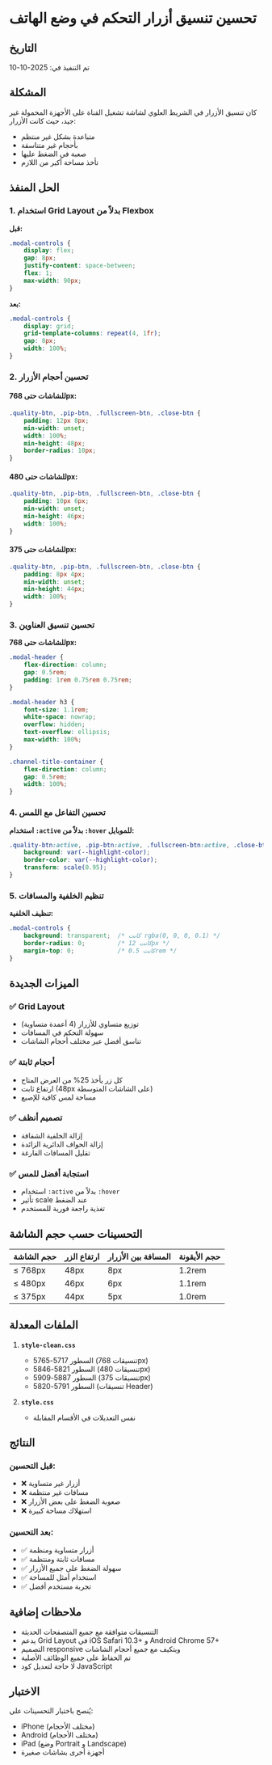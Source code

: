 # تحسين تنسيق أزرار التحكم في وضع الهاتف

## التاريخ
تم التنفيذ في: 2025-10-10

## المشكلة
كان تنسيق الأزرار في الشريط العلوي لشاشة تشغيل القناة على الأجهزة المحمولة غير جيد، حيث كانت الأزرار:
- متباعدة بشكل غير منتظم
- بأحجام غير متناسقة
- صعبة في الضغط عليها
- تأخذ مساحة أكبر من اللازم

## الحل المنفذ

### 1. استخدام Grid Layout بدلاً من Flexbox
**قبل:**
```css
.modal-controls {
    display: flex;
    gap: 8px;
    justify-content: space-between;
    flex: 1;
    max-width: 90px;
}
```

**بعد:**
```css
.modal-controls {
    display: grid;
    grid-template-columns: repeat(4, 1fr);
    gap: 8px;
    width: 100%;
}
```

### 2. تحسين أحجام الأزرار

#### للشاشات حتى 768px:
```css
.quality-btn, .pip-btn, .fullscreen-btn, .close-btn {
    padding: 12px 8px;
    min-width: unset;
    width: 100%;
    min-height: 48px;
    border-radius: 10px;
}
```

#### للشاشات حتى 480px:
```css
.quality-btn, .pip-btn, .fullscreen-btn, .close-btn {
    padding: 10px 6px;
    min-width: unset;
    min-height: 46px;
    width: 100%;
}
```

#### للشاشات حتى 375px:
```css
.quality-btn, .pip-btn, .fullscreen-btn, .close-btn {
    padding: 8px 4px;
    min-width: unset;
    min-height: 44px;
    width: 100%;
}
```

### 3. تحسين تنسيق العناوين

**للشاشات حتى 768px:**
```css
.modal-header {
    flex-direction: column;
    gap: 0.5rem;
    padding: 1rem 0.75rem 0.75rem;
}

.modal-header h3 {
    font-size: 1.1rem;
    white-space: nowrap;
    overflow: hidden;
    text-overflow: ellipsis;
    max-width: 100%;
}

.channel-title-container {
    flex-direction: column;
    gap: 0.5rem;
    width: 100%;
}
```

### 4. تحسين التفاعل مع اللمس

**استخدام `:active` بدلاً من `:hover` للموبايل:**
```css
.quality-btn:active, .pip-btn:active, .fullscreen-btn:active, .close-btn:active {
    background: var(--highlight-color);
    border-color: var(--highlight-color);
    transform: scale(0.95);
}
```

### 5. تنظيم الخلفية والمسافات

**تنظيف الخلفية:**
```css
.modal-controls {
    background: transparent;  /* كانت rgba(0, 0, 0, 0.1) */
    border-radius: 0;         /* كانت 12px */
    margin-top: 0;            /* كانت 0.5rem */
}
```

## الميزات الجديدة

### ✅ Grid Layout
- توزيع متساوي للأزرار (4 أعمدة متساوية)
- سهولة التحكم في المسافات
- تناسق أفضل عبر مختلف أحجام الشاشات

### ✅ أحجام ثابتة
- كل زر يأخذ 25% من العرض المتاح
- ارتفاع ثابت (48px على الشاشات المتوسطة)
- مساحة لمس كافية للإصبع

### ✅ تصميم أنظف
- إزالة الخلفية الشفافة
- إزالة الحواف الدائرية الزائدة
- تقليل المسافات الفارغة

### ✅ استجابة أفضل للمس
- استخدام `:active` بدلاً من `:hover`
- تأثير scale عند الضغط
- تغذية راجعة فورية للمستخدم

## التحسينات حسب حجم الشاشة

| حجم الشاشة | ارتفاع الزر | المسافة بين الأزرار | حجم الأيقونة |
|------------|-------------|---------------------|--------------|
| ≤ 768px    | 48px        | 8px                 | 1.2rem       |
| ≤ 480px    | 46px        | 6px                 | 1.1rem       |
| ≤ 375px    | 44px        | 5px                 | 1.0rem       |

## الملفات المعدلة

1. **`style-clean.css`**
   - السطور 5717-5765 (تنسيقات 768px)
   - السطور 5821-5846 (تنسيقات 480px)
   - السطور 5887-5909 (تنسيقات 375px)
   - السطور 5791-5820 (تنسيقات Header)

2. **`style.css`**
   - نفس التعديلات في الأقسام المقابلة

## النتائج

### قبل التحسين:
- ❌ أزرار غير متساوية
- ❌ مسافات غير منتظمة
- ❌ صعوبة الضغط على بعض الأزرار
- ❌ استهلاك مساحة كبيرة

### بعد التحسين:
- ✅ أزرار متساوية ومنظمة
- ✅ مسافات ثابتة ومنتظمة
- ✅ سهولة الضغط على جميع الأزرار
- ✅ استخدام أمثل للمساحة
- ✅ تجربة مستخدم أفضل

## ملاحظات إضافية

- التنسيقات متوافقة مع جميع المتصفحات الحديثة
- يدعم Grid Layout في iOS Safari 10.3+ و Android Chrome 57+
- التصميم responsive ويتكيف مع جميع أحجام الشاشات
- تم الحفاظ على جميع الوظائف الأصلية
- لا حاجة لتعديل كود JavaScript

## الاختبار

يُنصح باختبار التحسينات على:
- iPhone (مختلف الأحجام)
- Android (مختلف الأحجام)
- iPad (وضع Portrait و Landscape)
- أجهزة أخرى بشاشات صغيرة
